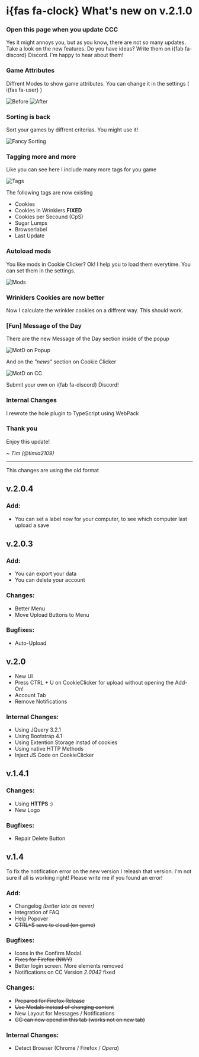 # i{fas fa-clock} What's new on v.2.1.0

### Open this page when you update CCC
Yes it might annoys you, but as you know, there are not so many updates. Take a look on the new features. Do you have ideas? Write them on i{fab fa-discord} Discord. I'm happy to hear about them!

### Game Attributes
Diffrent Modes to show game attributes. You can change it in the settings ( i{fas fa-user} )

![Before](https://cc.timia2109.com/imgs/backeryTable.png)
![After](https://cc.timia2109.com/imgs/backerySlim.png)

### Sorting is back
Sort your games by diffrent criterias. You might use it!

![Fancy Sorting](https://cc.timia2109.com/imgs/sort.png)

### Tagging more and more
Like you can see here I include many more tags for you game

![Tags](https://cc.timia2109.com/imgs/backerySlim.png)

The following tags are now existing

 - Cookies
 - Cookies in Wrinklers **FIXED**
 - Cookies per Secound (CpS)
 - Sugar Lumps
 - Browserlabel
 - Last Update

### Autoload mods
You like mods in Cookie Clicker? Ok! I help you to load them everytime. You can set them in the settings.

![Mods](https://cc.timia2109.com/imgs/mods.png)

### Wrinklers Cookies are now better
Now I calculate the wrinkler cookies on a diffrent way. This should work.

### [Fun] Message of the Day
There are the new Message of the Day section inside of the popup

![MotD on Popup](https://cc.timia2109.com/imgs/motd_popup.png)

And on the *"news"* section on Cookie Clicker

![MotD on CC](https://cc.timia2109.com/imgs/motdIngame.png)

Submit your own on i{fab fa-discord} Discord!

### Internal Changes
I rewrote the hole plugin to TypeScript using WebPack

### Thank you
Enjoy this update!

*~ Tim (@timia2109)*

---
This changes are using the old format

## v.2.0.4
### Add:
 - You can set a label now for your computer, to see which computer last upload a save

## v.2.0.3
### Add:
 - You can export your data
 - You can delete your account

### Changes:
 - Better Menu
 - Move Upload Buttons to Menu

### Bugfixes:
 - Auto-Upload


## v.2.0
 - New UI
 - Press CTRL + U on CookieClicker for upload without opening the Add-On!
 - Account Tab
 - Remove Notifications

### Internal Changes:
 - Using JQuery 3.2.1
 - Using Bootstrap 4.1
 - Using Extention Storage instad of cookies
 - Using native HTTP Methods
 - Inject JS Code on CookieClicker

## v.1.4.1

### Changes:
 - Using **HTTPS** :)
 - New Logo

### Bugfixes:
 - Repair Delete Button

## v.1.4

To fix the notification error on the new version I releash that version.
I'm not sure if all is working right!
Please write me if you found an error!

### Add:
 - Changelog _(better late as never)_
 - Integration of FAQ
 - Help Popover
 - ~~CTRL+S save to cloud (on game)~~

### Bugfixes:
 - Icons in the Confirm Modal.
 - ~~Fixes for Firefox (NWY)~~
 - Better login screen. More elements removed
 - Notifications on CC Version *2.0042* fixed
  
### Changes:
 - ~~Prepared for Firefox Release~~
 - ~~Use Modals instead of changing content~~
 - New Layout for Messages / Notifications
 - ~~CC can now opend in this tab (works not on new tab)~~
 
### Internal Changes:
 - Detect Browser (Chrome / Firefox / _Opera_)